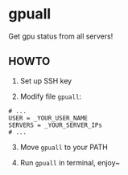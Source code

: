 # gpuall
Get gpu status from all servers!

## HOWTO

1. Set up SSH key

2. Modify file ```gpuall```:

```shell
# ...
USER = _YOUR_USER_NAME
SERVERS = _YOUR_SERVER_IPs
# ...
```

3. Move ```gpuall``` to your PATH

4. Run ```gpuall``` in terminal, enjoy~

